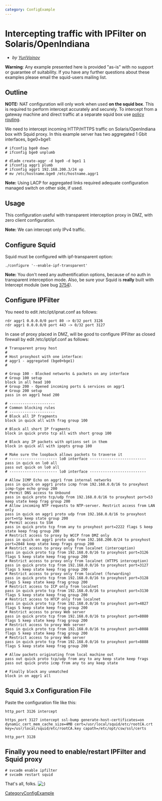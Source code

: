 ```yaml
---
category: ConfigExample
---
```

# Intercepting traffic with IPFilter on Solaris/OpenIndiana

  - *by
    [YuriVoinov](/YuriVoinov)*

**Warning**: Any example presented here is provided "as-is" with no
support or guarantee of suitability. If you have any further questions
about these examples please email the squid-users mailing list.

## Outline

**NOTE:** NAT configuration will only work when used **on the squid
box**. This is required to perform intercept accurately and securely. To
intercept from a gateway machine and direct traffic at a separate squid
box use [policy
routing](/ConfigExamples/Intercept/IptablesPolicyRoute).

We need to intercept incoming HTTP/HTTPS traffic on Solaris/OpenIndiana
box with Squid proxy. In this example server has two aggregated 1 Gbit
interfaces, bge0+bge1:

    # ifconfig bge0 down
    # ifconfig bge0 unplumb
    
    # dladm create-aggr -d bge0 -d bge1 1
    # ifconfig aggr1 plumb
    # ifconfig aggr1 192.168.200.3/24 up
    # mv /etc/hostname.bge0 /etc/hostname.aggr1

**Note:** Using LACP for aggregated links required adequate
configuration managed switch on other side, if used.

## Usage

This configuration useful with transparent interception proxy in DMZ,
with zero client configuration.

**Note:** We can intercept only IPv4 traffic.

## Configure Squid

Squid must be configured with ipf-transparent option:

    ./configure '--enable-ipf-transparent'

**Note:** You don't need any authentification options, because of no
auth in transparent interception mode. Also, be sure your Squid is
**really** built with Intercept module (see bug
[3754](https://bugs.squid-cache.org/show_bug.cgi?id=3754)).

## Configure IPFilter

You need to edit /etc/ipt/ipnat.conf as follows:

    rdr aggr1 0.0.0.0/0 port 80 -> 0/32 port 3126
    rdr aggr1 0.0.0.0/0 port 443 -> 0/32 port 3127

In case of proxy placed in DMZ, will be good to configure IPFilter as
closed firewall by edit /etc/ipt/ipf.conf as follows:

    # Transparent proxy host
    #
    # Host proxyhost with one interface:
    # aggr1 - aggregated (bge0+bge1)
    #
    
    # Group 100 - Blocked networks & packets on any interface
    # Group 100 setup
    block in all head 100
    # Group 200 - Opened incoming ports & services on aggr1
    # Group 200 setup
    pass in on aggr1 head 200
    
    # ---------------------
    # Common blocking rules
    # ---------------------
    # Block all IP fragments
    block in quick all with frag group 100
    
    # Block all short IP fragments
    block in quick proto tcp all with short group 100
    
    # Block any IP packets with options set in them 
    block in quick all with ipopts group 100
    
    # Make sure the loopback allows packets to traverse it
    # ---------------------- lo0 interface --------------------------
    pass in quick on lo0 all
    pass out quick on lo0 all
    # ---------------------- lo0 interface --------------------------
    
    # Allow ICMP Echo on aggr1 from internal networks
    pass in quick on aggr1 proto icmp from 192.168.0.0/16 to proxyhost icmp-type echo group 200
    # Permit DNS access to Unbound
    pass in quick proto tcp/udp from 192.168.0.0/16 to proxyhost port=53 keep state keep frag group 200
    # Allow incoming NTP requests to NTP-server. Restrict access from LAN only
    pass in quick on aggr1 proto udp from 192.168.0.0/16 to proxyhost port=ntp keep state group 200
    # Permit access to SSH
    pass in quick proto tcp from any to proxyhost port=2222 flags S keep state keep frag group 200
    # Restrict access to proxy by WCCP from DMZ only
    pass in quick on aggr1 proto udp from 192.168.200.0/24 to proxyhost port=2048 keep state keep frags group 200
    # Restrict access to proxy only from localnet (interception)
    pass in quick proto tcp from 192.168.0.0/16 to proxyhost port=3126 flags S keep state keep frag group 200
    # Restrict access to proxy only from localnet (HTTPS interception)
    pass in quick proto tcp from 192.168.0.0/16 to proxyhost port=3127 flags S keep state keep frag group 200
    # Restrict access to proxy only from localnet (forwarding)
    pass in quick proto tcp from 192.168.0.0/16 to proxyhost port=3128 flags S keep state keep frag group 200
    # Restrict access to ICP only from localnet
    pass in quick proto tcp from 192.168.0.0/16 to proxyhost port=3130 flags S keep state keep frag group 200
    # Restrict access to HTCP only from localnet
    pass in quick proto tcp from 192.168.0.0/16 to proxyhost port=4827 flags S keep state keep frag group 200
    # Restrict access to proxy Web server
    pass in quick proto tcp from 192.168.0.0/16 to proxyhost port=8080 flags S keep state keep frag group 200
    # Restrict access to proxy Web server
    pass in quick proto tcp from 192.168.0.0/16 to proxyhost port=8088 flags S keep state keep frag group 200
    # Restrict access to proxy Web server
    pass in quick proto tcp from 192.168.0.0/16 to proxyhost port=8888 flags S keep state keep frag group 200
    
    # Allow packets originating from local machine out
    pass out quick proto tcp/udp from any to any keep state keep frags
    pass out quick proto icmp from any to any keep state
    
    # Finally block any unmatched
    block in on aggr1 all

## Squid 3.x Configuration File

Paste the configuration file like this:

    http_port 3126 intercept
    
    https_port 3127 intercept ssl-bump generate-host-certificates=on dynamic_cert_mem_cache_size=4MB cert=/usr/local/squid/etc/rootCA.crt key=/usr/local/squid/etc/rootCA.key capath=/etc/opt/csw/ssl/certs
    
    http_port 3128

## Finally you need to enable/restart IPFilter and Squid proxy

    # svcadm enable ipfilter
    # svcadm restart squid

That's all, folks.
![;)](https://wiki.squid-cache.org/wiki/squidtheme/img/smile4.png)

[CategoryConfigExample](/CategoryConfigExample)
